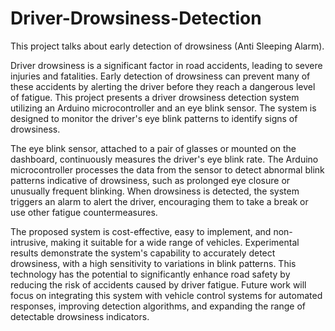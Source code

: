 # Driver-Drowsiness-Detection
This project talks about early detection of drowsiness (Anti Sleeping Alarm).

Driver drowsiness is a significant factor in road accidents, leading to severe injuries and fatalities. Early detection of drowsiness can prevent many of these accidents by alerting the driver before they reach a dangerous level of fatigue. This project presents a driver drowsiness detection system utilizing an Arduino microcontroller and an eye blink sensor. The system is designed to monitor the driver's eye blink patterns to identify signs of drowsiness.

The eye blink sensor, attached to a pair of glasses or mounted on the dashboard, continuously measures the driver's eye blink rate. The Arduino microcontroller processes the data from the sensor to detect abnormal blink patterns indicative of drowsiness, such as prolonged eye closure or unusually frequent blinking. When drowsiness is detected, the system triggers an alarm to alert the driver, encouraging them to take a break or use other fatigue countermeasures.

The proposed system is cost-effective, easy to implement, and non-intrusive, making it suitable for a wide range of vehicles. Experimental results demonstrate the system's capability to accurately detect drowsiness, with a high sensitivity to variations in blink patterns. This technology has the potential to significantly enhance road safety by reducing the risk of accidents caused by driver fatigue. Future work will focus on integrating this system with vehicle control systems for automated responses, improving detection algorithms, and expanding the range of detectable drowsiness indicators.
